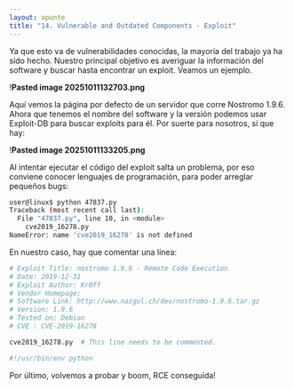 ```yaml
---
layout: apunte
title: "14. Vulnerable and Outdated Components - Exploit"
---
```


Ya que esto va de vulnerabilidades conocidas, la mayoría del trabajo ya ha sido hecho. Nuestro principal objetivo es averiguar la información del software y buscar hasta encontrar un exploit. Veamos un ejemplo.

!**Pasted image 20251011132703.png**

Aquí vemos la página por defecto de un servidor que corre Nostromo 1.9.6. Ahora que tenemos el nombre del software y la versión podemos usar Exploit-DB para buscar exploits para él. Por suerte para nosotros, sí que hay:

!**Pasted image 20251011133205.png**

Al intentar ejecutar el código del exploit salta un problema, por eso conviene conocer lenguajes de programación, para poder arreglar pequeños bugs:

```sh
user@linux$ python 47837.py
Traceback (most recent call last):
  File "47837.py", line 10, in <module>
    cve2019_16278.py
NameError: name 'cve2019_16278' is not defined
```

En nuestro caso, hay que comentar una línea:

```python
# Exploit Title: nostromo 1.9.6 - Remote Code Execution
# Date: 2019-12-31
# Exploit Author: Kr0ff
# Vendor Homepage:
# Software Link: http://www.nazgul.ch/dev/nostromo-1.9.6.tar.gz
# Version: 1.9.6
# Tested on: Debian
# CVE : CVE-2019-16278

cve2019_16278.py  # This line needs to be commented.

#!/usr/bin/env python
```

Por último, volvemos a probar y boom, RCE conseguida!
